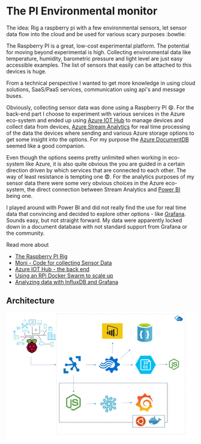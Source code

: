 # The PI Environmental monitor #

<!-- markdownlint-disable MD033 -->

The idea: Rig a raspberry pi with a few environmental sensors, let sensor data flow into the cloud and be used for various scary purposes :bowtie: 

The Raspberry PI is a great, low-cost experimental platform. The potential for moving beyond experimental is high. Collecting environmental data like temperature, humidity, barometric pressure and light level are just easy accessible examples. The list of sensors that easily can be attached to this devices is huge.

From a technical perspective I wanted to get more knowledge in using cloud solutions, SaaS/PaaS services, communication using api's and message buses.

Obviously, collecting sensor data was done using a Raspberry PI :smile:. For the back-end part I choose to experiment with various services in the Azure eco-system and ended up using [Azure IOT Hub](https://azure.microsoft.com/en-us/services/iot-hub/) to manage devices and collect data from devices, [Azure Stream Analytics](https://azure.microsoft.com/en-us/services/stream-analytics/) for real time processing of the data the devices where sending and various Azure storage options to get some insight into the options. For my purpose the [Azure DocumentDB](https://azure.microsoft.com/en-us/services/documentdb/) seemed like a good companion.

Even though the options seems pretty unlimited when working in eco-system like Azure, it is also quite obvious the you are guided in a certain direction driven by which services that are connected to each other. The way of least resistance is tempting one :fearful:. For the analytics purposes of my sensor data there were some very obvious choices in the Azure eco-system, the direct connection between Stream Analytics and [Power BI](https://powerbi.microsoft.com/en-us/documentation/powerbi-azure-and-power-bi/) being one.

I played around with Power BI and did not really find the use for real time data that convincing and decided to explore other options - like [Grafana](https://grafana.net). Sounds easy, but not straight forward. My data were apparently locked down in a document database with not standard support from Grafana or the community.

Read more about

* [The Raspberry PI Rig](docs/therig.md) 
* [Moni - Code for collecting Sensor Data](docs/moni.md)
* [Azure IOT Hub - the back end](docs/azureiot.md)
* [Using an RPi Docker Swarm to scale up](docs/rpidockerswarm.md)
* [Analyzing data with InfluxDB and Grafana](docs/influxgrafana.md)

## Architecture ##

<img src="docs/images/architecture_002.jpg" width="800">
